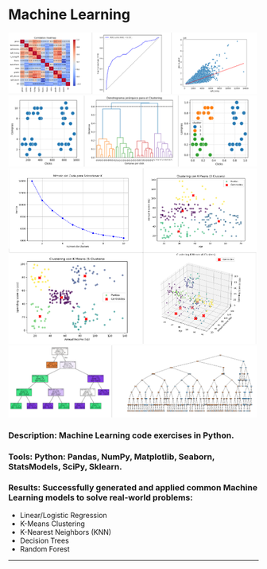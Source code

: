 # Machine Learning

<img src="LinearRegresion/lineal.png" alt="Dashboard Preview" width="500"/>
<img src="HierarchicalCluster/jerarquico.png" alt="Dashboard Preview" width="500"/>
<img src="NonHierarchicalCluster/nojerarquico.png" alt="Dashboard Preview" width="500"/>
<img src="Trees/arboles.png" alt="Dashboard Preview" width="500"/>

### **Description**: Machine Learning code exercises in Python.
### **Tools**: Python: Pandas, NumPy, Matplotlib, Seaborn, StatsModels, SciPy, Sklearn.
### **Results**: Successfully generated and applied common Machine Learning models to solve real-world problems:
  - Linear/Logistic Regression
  - K-Means Clustering
  - K-Nearest Neighbors (KNN)
  - Decision Trees
  - Random Forest

---